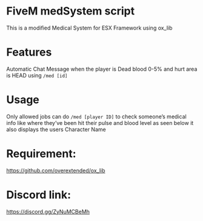 # FiveM medSystem script
This is a modified Medical System for ESX Framework using ox_lib

# Features
Automatic Chat Message when the player is Dead blood 0-5% and hurt area is HEAD using ``/med [id]``

# Usage
Only allowed jobs can do ``/med [player ID]`` to check someone’s medical info like where they’ve been hit their pulse and blood level as seen below it also displays the users Character Name

# Requirement:
https://github.com/overextended/ox_lib

# Discord link:
https://discord.gg/ZyNuMCBeMh
